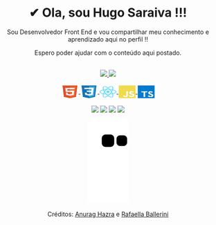 <div>
  <h1 align="center">
    ✔ Ola, sou Hugo Saraiva !!! 
  </h1>
  <p align="center">
    Sou Desenvolvedor Front End e vou compartilhar meu conhecimento e aprendizado aqui no perfil !!
  </p>  
  <p align="center">
    Espero poder ajudar com o conteúdo aqui postado.
  </p>
</div>

<div align="center">
  <a href="https://github.com/hugosaraiva93"><br>
  <img height="150em" src="https://github-readme-stats.vercel.app/api?username=hugosaraiva93&show_icons=true&theme=merko&include_all_commits=true&count_private=false"/>
  <img height="150em" src="https://github-readme-stats.vercel.app/api/top-langs/?username=hugosaraiva93&theme=merko&layout=compact&langs_count=7"/>
</div>

<div align="center" valign="top"><br>
  <img align="center" alt="HTML" height="30" width="40" src="https://raw.githubusercontent.com/devicons/devicon/master/icons/html5/html5-original.svg">
  <img align="center" alt="CSS" height="30" width="40" src="https://raw.githubusercontent.com/devicons/devicon/master/icons/css3/css3-original.svg">
  <img align="center" alt="React" height="30" width="40" src="https://raw.githubusercontent.com/devicons/devicon/master/icons/react/react-original.svg">
  <img align="center" alt="Js" height="30" width="40" src="https://raw.githubusercontent.com/devicons/devicon/master/icons/javascript/javascript-plain.svg">
  <img align="center" alt="Ts" height="30" width="40" src="https://raw.githubusercontent.com/devicons/devicon/master/icons/typescript/typescript-plain.svg">
</div><br>

<div align="center"> 
  <a href="https://www.instagram.com/_hugos93" target="_blank"><img src="https://img.shields.io/badge/-Instagram-%23E4405F?style=for-the-badge&logo=instagram&logoColor=white" target="_blank"></a>
  <a href="" target="_blank"><img src="https://img.shields.io/badge/Discord-7289DA?style=for-the-badge&logo=discord&logoColor=white" target="_blank"></a> 
  <a href = "mailto:hugojs1993@gmail.com"><img src="https://img.shields.io/badge/-Gmail-%23333?style=for-the-badge&logo=gmail&logoColor=white" target="_blank"></a>
  <a href= "https://www.linkedin.com/in/hugo-saraiva-40b113240" target="_blank"><img src="https://img.shields.io/badge/-LinkedIn-%230077B5?style=for-the-badge&logo=linkedin&logoColor=white" target="_blank"></a>  
</div>

<div align="center">

  ![Snake animation](https://github.com/hugosaraiva93/hugosaraiva93/blob/output/github-contribution-grid-snake.svg)

</div>
<div align="center">
  <p>Créditos: <a href="https://github.com/anuraghazra/github-readme-stats">Anurag Hazra</a> e <a href="https://github.com/rafaballerini">Rafaella Ballerini</a></p>
</div>

